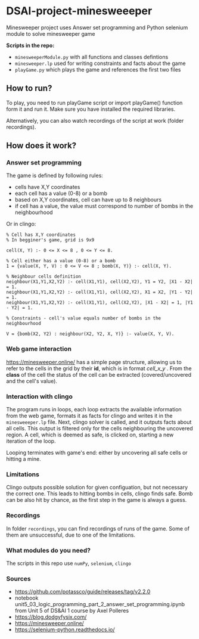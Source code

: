 # DSAI-project-minesweeeper

Minesweeper project uses Answer set programming and Python selenium module to solve minesweeper game

**Scripts in the repo:**
- ```minesweeperModule.py``` with all functions and classes defintions
- ```minesweeper.lp``` used for writing constraints and facts about the game
- ```playGame.py``` which plays the game and references the first two files

## How to run?

To play, you need to run playGame script or import playGame() function form it and run it. Make sure you have installed the required libraries.

Alternatively, you can also watch recordings of the script at work (folder recordings).

## How does it work?

### Answer set programming

The game is defined by following rules:

- cells have X,Y coordinates
- each cell has a value (0-8) or a bomb
- based on X,Y coordinates, cell can have up to 8 neighbours
- if cell has a value, the value must correspond to number of bombs in the neighbourhood

Or in clingo:

```
% Cell has X,Y coordinates
% In begginer's game, grid is 9x9

cell(X, Y) :- 0 <= X <= 8 , 0 <= Y <= 8.

% Cell either has a value (0-8) or a bomb
1 = {value(X, Y, V) : 0 <= V <= 8 ; bomb(X, Y)} :- cell(X, Y).

% Neighbour cells definition
neighbour(X1,Y1,X2,Y2) :- cell(X1,Y1), cell(X2,Y2), Y1 = Y2, |X1 - X2| = 1.
neighbour(X1,Y1,X2,Y2) :- cell(X1,Y1), cell(X2,Y2), X1 = X2, |Y1 - Y2| = 1.
neighbour(X1,Y1,X2,Y2) :- cell(X1,Y1), cell(X2,Y2), |X1 - X2| = 1, |Y1 - Y2| = 1.

% Constraints - cell's value equals number of bombs in the neighbourhood

V = {bomb(X2, Y2) : neighbour(X2, Y2, X, Y)} :- value(X, Y, V).
```

### Web game interaction

https://minesweeper.online/ has a simple page structure, allowing us to refer to the cells in the grid by their **id**, which is in format *cell_x_y* . From the **class** of the cell the status of the cell can be extracted (covered/uncovered and the cell's value).

### Interaction with clingo

The program runs in loops, each loop extracts the available information from the web game, formats it as facts for clingo and writes it in the ```minesweeeper.lp``` file. Next, clingo solver is called, and it outputs facts about all cells. This output is filtered only for the cells neighbouring the uncovered region. A cell, which is deemed as safe, is clicked on, starting a new iteration of the loop.

Looping terminates with game's end: either by uncovering all safe cells or hitting a mine.

### Limitations

Clingo outputs possible solution for given configuation, but not necessary the correct one. This leads to hitting bombs in cells, clingo finds safe.
Bomb can be also hit by chance, as the first step in the game is always a guess.

### Recordings

In folder ```recordings```, you can find recordings of runs of the game. Some of them are unsuccessful, due to one of the limitations.

### What modules do you need?

The scripts in this repo use ```numPy```, ```selenium```, ```clingo```

### Sources

- https://github.com/potassco/guide/releases/tag/v2.2.0
- notebook unit5_03_logic_programming_part_2_answer_set_programming.ipynb from Unit 5 of DS&AI 1 course by Axel Polleres
- https://blog.dodgyfysix.com/
- https://minesweeper.online/
- https://selenium-python.readthedocs.io/





